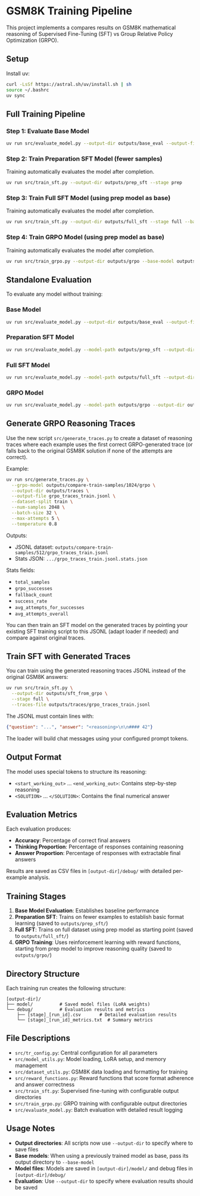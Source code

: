# GSM8K Training Pipeline

This project implements a compares results on GSM8K mathematical reasoning of Supervised Fine-Tuning (SFT) vs Group Relative Policy Optimization (GRPO).

## Setup

Install uv:
```bash
curl -LsSf https://astral.sh/uv/install.sh | sh
source ~/.bashrc
uv sync
```

## Full Training Pipeline

### Step 1: Evaluate Base Model
```bash
uv run src/evaluate_model.py --output-dir outputs/base_eval --output-file base_model_eval.csv
```

### Step 2: Train Preparation SFT Model (fewer samples)
Training automatically evaluates the model after completion.
```bash
uv run src/train_sft.py --output-dir outputs/prep_sft --stage prep
```

### Step 3: Train Full SFT Model (using prep model as base)
Training automatically evaluates the model after completion.
```bash
uv run src/train_sft.py --output-dir outputs/full_sft --stage full --base-model outputs/prep_sft
```

### Step 4: Train GRPO Model (using prep model as base)
Training automatically evaluates the model after completion.
```bash
uv run src/train_grpo.py --output-dir outputs/grpo --base-model outputs/prep_sft
```

## Standalone Evaluation

To evaluate any model without training:

### Base Model
```bash
uv run src/evaluate_model.py --output-dir outputs/base_eval --output-file base_model_eval.csv
```

### Preparation SFT Model
```bash
uv run src/evaluate_model.py --model-path outputs/prep_sft --output-dir outputs/prep_sft_eval --output-file prep_sft_eval.csv
```

### Full SFT Model
```bash
uv run src/evaluate_model.py --model-path outputs/full_sft --output-dir outputs/full_sft_eval --output-file full_sft_eval.csv
```

### GRPO Model
```bash
uv run src/evaluate_model.py --model-path outputs/grpo --output-dir outputs/grpo_eval --output-file grpo_eval.csv
```

## Generate GRPO Reasoning Traces

Use the new script `src/generate_traces.py` to create a dataset of reasoning traces where each example uses the first correct GRPO-generated trace (or falls back to the original GSM8K solution if none of the attempts are correct).

Example:

```bash
uv run src/generate_traces.py \
  --grpo-model outputs/compare-train-samples/1024/grpo \
  --output-dir outputs/traces \
  --output-file grpo_traces_train.jsonl \
  --dataset-split train \
  --num-samples 2048 \
  --batch-size 32 \
  --max-attempts 5 \
  --temperature 0.8
```

Outputs:
- JSONL dataset: `outputs/compare-train-samples/512/grpo_traces_train.jsonl`
- Stats JSON: `.../grpo_traces_train.jsonl.stats.json`

Stats fields:
- `total_samples`
- `grpo_successes`
- `fallback_count`
- `success_rate`
- `avg_attempts_for_successes`
- `avg_attempts_overall`

You can then train an SFT model on the generated traces by pointing your existing SFT training script to this JSONL (adapt loader if needed) and compare against original traces.

## Train SFT with Generated Traces

You can train using the generated reasoning traces JSONL instead of the original GSM8K answers:

```bash
uv run src/train_sft.py \
  --output-dir outputs/sft_from_grpo \
  --stage full \
  --traces-file outputs/traces/grpo_traces_train.jsonl
```

The JSONL must contain lines with:
```json
{"question": "...", "answer": "<reasoning>\n\n#### 42"}
```
The loader will build chat messages using your configured prompt tokens.

## Output Format

The model uses special tokens to structure its reasoning:
- `<start_working_out>` ... `<end_working_out>`: Contains step-by-step reasoning
- `<SOLUTION>` ... `</SOLUTION>`: Contains the final numerical answer

## Evaluation Metrics

Each evaluation produces:
- **Accuracy**: Percentage of correct final answers
- **Thinking Proportion**: Percentage of responses containing reasoning
- **Answer Proportion**: Percentage of responses with extractable final answers

Results are saved as CSV files in `[output-dir]/debug/` with detailed per-example analysis.

## Training Stages

1. **Base Model Evaluation**: Establishes baseline performance
2. **Preparation SFT**: Trains on fewer examples to establish basic format learning (saved to `outputs/prep_sft/`)
3. **Full SFT**: Trains on full dataset using prep model as starting point (saved to `outputs/full_sft/`)
4. **GRPO Training**: Uses reinforcement learning with reward functions, starting from prep model to improve reasoning quality (saved to `outputs/grpo/`)

## Directory Structure

Each training run creates the following structure:
```
[output-dir]/
├── model/          # Saved model files (LoRA weights)
└── debug/          # Evaluation results and metrics
    ├── [stage]_[run_id].csv       # Detailed evaluation results
    └── [stage]_[run_id]_metrics.txt  # Summary metrics
```

## File Descriptions

- `src/tr_config.py`: Central configuration for all parameters
- `src/model_utils.py`: Model loading, LoRA setup, and memory management
- `src/dataset_utils.py`: GSM8K data loading and formatting for training
- `src/reward_functions.py`: Reward functions that score format adherence and answer correctness
- `src/train_sft.py`: Supervised fine-tuning with configurable output directories
- `src/train_grpo.py`: GRPO training with configurable output directories
- `src/evaluate_model.py`: Batch evaluation with detailed result logging

## Usage Notes

- **Output directories**: All scripts now use `--output-dir` to specify where to save files
- **Base models**: When using a previously trained model as base, pass its output directory to `--base-model`
- **Model files**: Models are saved in `[output-dir]/model/` and debug files in `[output-dir]/debug/`
- **Evaluation**: Use `--output-dir` to specify where evaluation results should be saved
